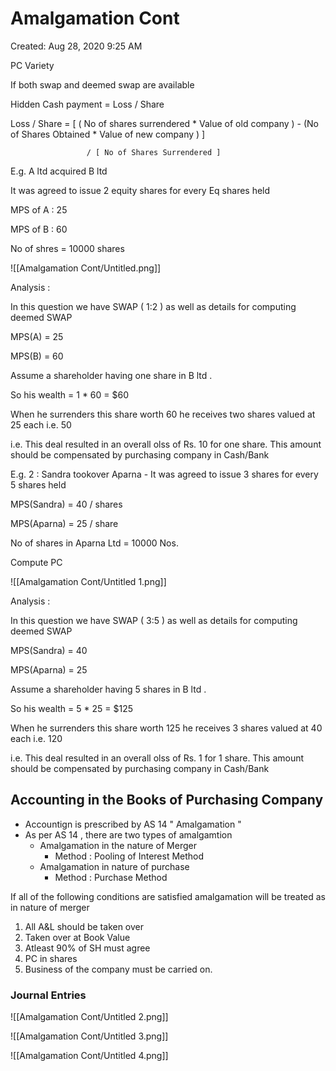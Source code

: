 # Amalgamation Cont

Created: Aug 28, 2020 9:25 AM

PC Variety

If both swap and deemed swap are available 

Hidden Cash payment = Loss / Share

Loss / Share = [ ( No of shares surrendered * Value of old company ) - (No of Shares Obtained * Value of new company ) ]  

                     / [ No of Shares Surrendered ]

E.g. A ltd acquired B ltd 

It was agreed to issue 2 equity shares for every Eq shares held

MPS of A : 25

MPS of B : 60

No of shres = 10000 shares

![[Amalgamation Cont/Untitled.png]]

Analysis :

In this question we have SWAP ( 1:2 ) as well as details for computing deemed SWAP 

MPS(A) = 25

MPS(B) = 60

Assume a shareholder having one share in B ltd .

So his wealth = 1 * 60 = $60

When he surrenders this share worth 60 he receives two shares valued at 25 each i.e. 50 

i.e. This deal resulted in an overall olss of Rs. 10 for one share. This amount should be compensated by purchasing company in Cash/Bank     

E.g. 2 : Sandra tookover Aparna - It was agreed to issue 3 shares for every 5 shares held

MPS(Sandra) = 40 / shares 

MPS(Aparna) = 25 / share  

No of shares in Aparna Ltd = 10000 Nos.

Compute PC 

![[Amalgamation Cont/Untitled 1.png]]

Analysis :

In this question we have SWAP ( 3:5 ) as well as details for computing deemed SWAP 

MPS(Sandra) = 40

MPS(Aparna) = 25

Assume a shareholder having 5 shares in B ltd .

So his wealth = 5 * 25 = $125

When he surrenders this share worth 125 he receives 3 shares valued at 40 each i.e. 120 

i.e. This deal resulted in an overall olss of Rs. 1 for 1 share. This amount should be compensated by purchasing company in Cash/Bank     

## Accounting in the Books of Purchasing Company

- Accountign is prescribed by AS 14 " Amalgamation "
- As per AS 14 , there are two types of amalgamtion
    - Amalgamation in the nature of Merger
        - Method : Pooling of Interest Method
    - Amalgamation in nature of purchase
        - Method : Purchase Method

If all of the following conditions are satisfied amalgamation will be treated as in nature of merger

1. All A&L should be taken over
2. Taken over at Book Value
3. Atleast 90% of SH must agree 
4. PC in shares
5. Business of the company must be carried on.

### Journal Entries

![[Amalgamation Cont/Untitled 2.png]]

![[Amalgamation Cont/Untitled 3.png]]

![[Amalgamation Cont/Untitled 4.png]]